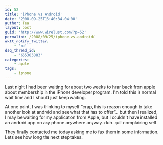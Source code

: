 ```yaml
---
id: 52
title: 'iPhone vs Android'
date: '2008-09-25T16:40:34-04:00'
author: Tea
layout: post
guid: 'http://www.wirelust.com/?p=52'
permalink: /2008/09/25/iphone-vs-android/
aktt_notify_twitter:
    - 'no'
dsq_thread_id:
    - '665383883'
categories:
    - apple
tags:
    - iphone
---
```


Last night I had been waiting for about two weeks to hear back from apple about membership in the iPhone developer program. I'm told this is normal wait time and I should just keep waiting.

At one point, I was thinking to myself “crap, this is reason enough to take another look at android and see what that has to offer”… but then I realized, I may be waiting for my application from Apple, but I couldn't have installed an android app on any phone anywhere anyway. duh. quit complaining self.

They finally contacted me today asking me to fax them in some information. Lets see how long the next step takes.